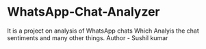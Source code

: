 # WhatsApp-Chat-Analyzer
It is a project on analysis of WhatsApp chats Which Analyis the chat sentiments and many other things.
Author - Sushil kumar
